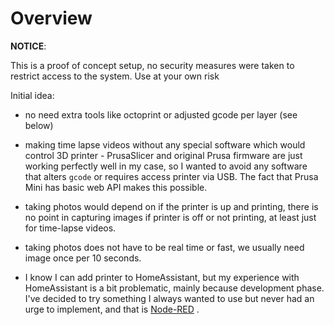 # Overview

**NOTICE**:

This is a proof of concept setup, no security measures were taken to restrict
access to the system. Use at your own risk

Initial idea:

- no need extra tools like octoprint or adjusted gcode per layer (see below)

- making time lapse videos without any special software which would control
  3D printer - PrusaSlicer and original Prusa firmware are just working
  perfectly well in my case, so I wanted to avoid any software that alters
  `gcode` or requires access printer via USB.
  The fact that Prusa Mini has basic web API makes this possible. 

- taking photos would depend on if the printer is up and printing, there is
  no point in capturing images if printer is off or not printing, at least
  just for time-lapse videos.

- taking photos does not have to be real time or fast, we usually need
  image once per 10 seconds.

- I know I can add printer to HomeAssistant, but my experience with
  HomeAssistant is a bit problematic, mainly because development phase.
  I've decided to try something I always wanted to use but never had
  an urge to implement, and that is [Node-RED](https://nodered.org/) .
